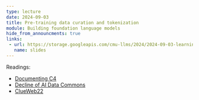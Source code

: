 ```yaml
---
type: lecture
date: 2024-09-03
title: Pre-training data curation and tokenization
module: Building foundation language models
hide_from_announcments: true
links: 
 - url: https://storage.googleapis.com/cmu-llms/2024/2024-09-03-learning-objectives-and-pretraining-data.pdf
   name: slides
---
```

Readings:
 - [Documenting C4](https://arxiv.org/pdf/2104.08758)
 - [Decline of AI Data Commons](https://arxiv.org/pdf/2407.14933)
 - [ClueWeb22](https://arxiv.org/pdf/2211.15848)
